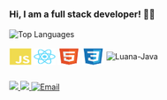 ### Hi, I am a full stack developer! :sparkling_heart::sparkles:

<div>
  <img align="center" src="https://github-readme-stats.vercel.app/api/top-langs/?username=lluanaa&hide_progress=true&theme=synthwave" alt="Top Languages" />
</div>
  
<div style="display: inline_block"><br>
  <img align="center" alt="Luana-Js" height="30" width="40" src="https://raw.githubusercontent.com/devicons/devicon/master/icons/javascript/javascript-plain.svg">
  <img align="center" alt="Luana-React" height="30" width="40" src="https://raw.githubusercontent.com/devicons/devicon/master/icons/react/react-original.svg">
  <img align="center" alt="Luana-HTML" height="30" width="40" src="https://raw.githubusercontent.com/devicons/devicon/master/icons/html5/html5-original.svg">
  <img align="center" alt="Luana-CSS" height="30" width="40" src="https://raw.githubusercontent.com/devicons/devicon/master/icons/css3/css3-original.svg">
  <img align="center" alt="Luana-Java" height="30" width="40" src="https://cdn.jsdelivr.net/gh/devicons/devicon@latest/icons/java/java-original-wordmark.svg">

</div>
  
##

<div> 
 <a href="https://www.instagram.com/lluan.aa/" target="_blank">
   <img src="https://img.shields.io/badge/-Instagram-%23E4405F?style=for-the-badge&logo=instagram&logoColor=white" target="_blank">
 </a>
 <a href="https://www.linkedin.com/in/luana-da-silva-fb/" target="_blank">
   <img src="https://img.shields.io/badge/-LinkedIn-%230077B5?style=for-the-badge&logo=linkedin&logoColor=white" target="_blank">
 </a>
 <a href="mailto:ltylik13@gmail.com" target="_blank">
   <img src="https://img.shields.io/badge/-Email-%23FF0000?style=for-the-badge&logo=gmail&logoColor=white" alt="Email">
 </a>
</div>
